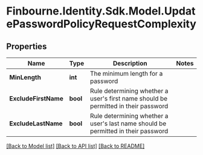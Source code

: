 # Finbourne.Identity.Sdk.Model.UpdatePasswordPolicyRequestComplexity

## Properties

Name | Type | Description | Notes
------------ | ------------- | ------------- | -------------
**MinLength** | **int** | The minimum length for a password | 
**ExcludeFirstName** | **bool** | Rule determining whether a user&#39;s first name should be permitted in their password | 
**ExcludeLastName** | **bool** | Rule determining whether a user&#39;s last name should be permitted in their password | 

[[Back to Model list]](../README.md#documentation-for-models) [[Back to API list]](../README.md#documentation-for-api-endpoints) [[Back to README]](../README.md)

